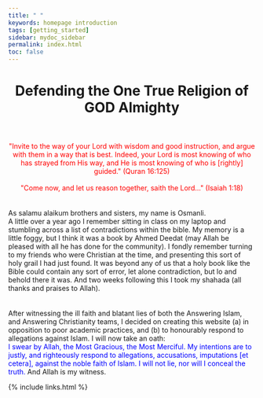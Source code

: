 ```yaml
---
title: " "
keywords: homepage introduction
tags: [getting_started]
sidebar: mydoc_sidebar
permalink: index.html
toc: false
---
```

# <center> Defending the One True Religion of GOD Almighty </center>
<br>
<br>
<center> <span style="color:red;">"Invite to the way of your Lord with wisdom and good instruction, and argue with them in a way that is best. Indeed, your Lord is most knowing of who has strayed from His way, and He is most knowing of who is [rightly] guided." (Quran 16:125)</span> </center>
<br>
<center> <span style="color:red;">"Come now, and let us reason together, saith the Lord..." (Isaiah 1:18)</span> </center>
<br>
<br>
As salamu alaikum brothers and sisters, my name is Osmanli. 
<br>
A little over a year ago I remember sitting in class on my laptop and stumbling across a list of contradictions within the bible. My memory is a little foggy, but I think it was a book by Ahmed Deedat (may Allah be pleased with all he has done for the community). I fondly remember turning to my friends who were Christian at the time, and presenting this sort of holy grail I had just found. It was beyond any of us that a holy book like the Bible could contain any sort of error, let alone contradiction, but lo and behold there it was. And two weeks following this I took my shahada (all thanks and praises to Allah). 
<br>
<br>
<br>
After witnessing the ill faith and blatant lies of both the Answering Islam, and Answering Christianity teams, I decided on creating this website (a) in opposition to poor academic practices, and (b) to honourably respond to allegations against Islam. I will now take an oath:
<br>
<span style="color:blue;">I swear by Allah, the Most Gracious, the Most Merciful. My intentions are to justly, and righteously respond to allegations, accusations, imputations [et cetera], against the noble faith of Islam. I will not lie, nor will I conceal the truth. </span>  And Allah is my witness.


{% include links.html %}
